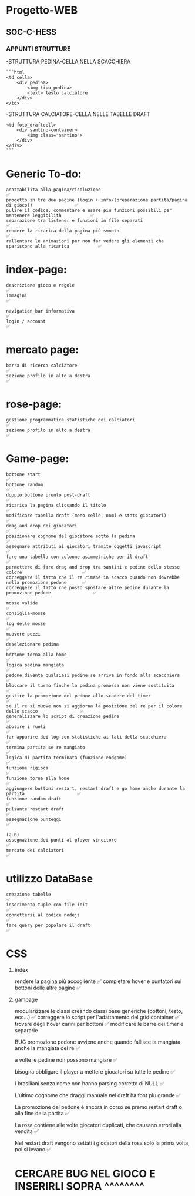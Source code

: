 # Progetto-WEB
## SOC-C-HESS

### APPUNTI STRUTTURE
-STRUTTURA PEDINA-CELLA NELLA SCACCHIERA

    ```html
    <td cella>
        <div pedina>
            <img tipo_pedina>
            <text> testo calciatore
        </div>
    </td>

-STRUTTURA CALCIATORE-CELLA NELLE TABELLE DRAFT

    <td foto_draftcell>
        <div santino-container>
            <img class="santino">
        </div>
    </div>
    ```
###




# Generic To-do:

    adattabilita alla pagina/risoluzione                                                            ✅
    progetto in tre due pagine (login + info/(preparazione partita/pagina di gioco))                ✅
    pulire il codice, commentare e usare piu funzioni possibili per mantenere leggibilità           ✅
    separazione tra listener e funzioni in file separati                                            ✅
    rendere la ricarica della pagina più smooth                                                     ✅
    rallentare le animazioni per non far vedere gli elementi che spariscono alla ricarica           ✅

# index-page:

    descrizione gioco e regole                                                                      ✅
    immagini                                                                                        ✅
    
    navigation bar informativa                                                                      ✅
    login / account                                                                                 ✅

# mercato page:

    barra di ricerca calciatore                                                                     ✅ 
    sezione profilo in alto a destra                                                                ✅

    
# rose-page:

    gestione programmatica statistiche dei calciatori                                               ✅
    sezione profilo in alto a destra                                                                ✅


# Game-page:

    bottone start                                                                                   ✅
    bottone random                                                                                  ✅
    doppio bottone pronto post-draft                                                                ✅
    ricarica la pagina cliccando il titolo                                                          ✅
    modificare tabella draft (meno celle, nomi e stats giocatori)                                   ✅ 
    drag and drop dei giocatori                                                                     ✅
    posizionare cognome del giocatore sotto la pedina                                               ✅
    assegnare attributi ai giocatori tramite oggetti javascript                                     ✅
    fare una tabella con colonne asimmetriche per il draft                                          ✅
    permettere di fare drag and drop tra santini e pedine dello stesso colore                       ✅
    correggere il fatto che il re rimane in scacco quando non dovrebbe nella promozione pedone      ✅
    correggere il fatto che posso spostare altre pedine durante la promozione pedone                ✅

    mosse valide                                                                                    ✅
    consiglia-mosse                                                                                 ✅
    log delle mosse                                                                                 ✅
    muovere pezzi                                                                                   ✅
    deselezionare pedina                                                                            ✅
    bottone torna alla home                                                                         ✅
    logica pedina mangiata                                                                          ✅
    pedone diventa qualsiasi pedine se arriva in fondo alla scacchiera                              ✅
    bloccare il turno finche la pedina promossa non viene sostituita                                ✅
    gestire la promozione del pedone allo scadere del timer                                         ✅
    se il re si muove non si aggiorna la posizione del re per il colore dello scacco                ✅
    generalizzare lo script di creazione pedine                                                     ✅
    abolire i ruoli                                                                                 ✅
    far apparire dei log con statistiche ai lati della scacchiera                                   ✅
    termina partita se re mangiato                                                                  ✅
    logica di partita terminata (funzione endgame)                                                  ✅
    funzione rigioca                                                                                ✅
    funzione torna alla home                                                                        ✅
    aggiungere bottoni restart, restart draft e go home anche durante la partita                    ✅
    funzione random draft                                                                           ✅
    pulsante restart draft                                                                          ✅
    assegnazione punteggi                                                                           ✅

    (2.0)
    assegnazione dei punti al player vincitore                                                      ✅
    mercato dei calciatori                                                                          ✅
                                                                                           


# utilizzo DataBase
    creazione tabelle                                                                               ✅
    inserimento tuple con file init                                                                 ✅
    connettersi al codice nodejs                                                                    ✅
    fare query per popolare il draft                                                                ✅

    
# CSS

1. index

    rendere la pagina più accogliente                                                               ✅
    completare hover e puntatori sui bottoni delle altre pagine                                     ✅





2. gampage

    modularizzare le classi creando classi base generiche (bottoni, testo, ecc...)                  ✅
    correggere lo script per l'adattamento del grid container                                       ✅
    trovare degli hover carini per bottoni                                                          ✅
    modificare le barre dei timer e separarle                                   

    BUG
    promozione pedone avviene anche quando fallisce la mangiata anche la mangiata del re            ✅

    a volte le pedine non possono mangiare                                                          ✅

    bisogna obbligare il player a mettere giocatori su tutte le pedine                              ✅

    i brasiliani senza nome non hanno parsing corretto di NULL                                      ✅

    L'ultimo cognome che draggi manuale nel draft ha font piu grande                                ✅

    La promozione del pedone è ancora in corso se premo restart draft o alla fine della partita     ✅

    La rosa contiene alle volte giocatori duplicati, che causano errori alla vendita                ✅

    Nel restart draft vengono settati i giocatori della rosa solo la prima volta, poi si levano     ✅


    # CERCARE BUG NEL GIOCO E INSERIRLI SOPRA ^^^^^^^^

    


    